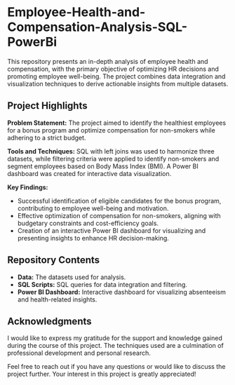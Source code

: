 # Employee-Health-and-Compensation-Analysis-SQL-PowerBi

This repository presents an in-depth analysis of employee health and compensation, with the primary objective of optimizing HR decisions and promoting employee well-being. The project combines data integration and visualization techniques to derive actionable insights from multiple datasets.

## Project Highlights
  **Problem Statement:** The project aimed to identify the healthiest employees for a bonus program and optimize compensation for non-smokers while adhering to a strict budget.

  **Tools and Techniques:** SQL with left joins was used to harmonize three datasets, while filtering criteria were applied to identify non-smokers and segment employees based on Body 
    Mass Index (BMI). A Power BI dashboard was created for interactive data visualization.

  **Key Findings:**
   - Successful identification of eligible candidates for the bonus program, contributing to employee well-being and motivation.
   - Effective optimization of compensation for non-smokers, aligning with budgetary constraints and cost-efficiency goals.
   - Creation of an interactive Power BI dashboard for visualizing and presenting insights to enhance HR decision-making.

## Repository Contents
   - **Data:** The datasets used for analysis.
   - **SQL Scripts:** SQL queries for data integration and filtering.
   - **Power BI Dashboard:** Interactive dashboard for visualizing absenteeism and health-related insights.


## Acknowledgments
   I would like to express my gratitude for the support and knowledge gained during the course of this project. The techniques used are a culmination of professional development and 
   personal research.

  Feel free to reach out if you have any questions or would like to discuss the project further. Your interest in this project is greatly appreciated!





